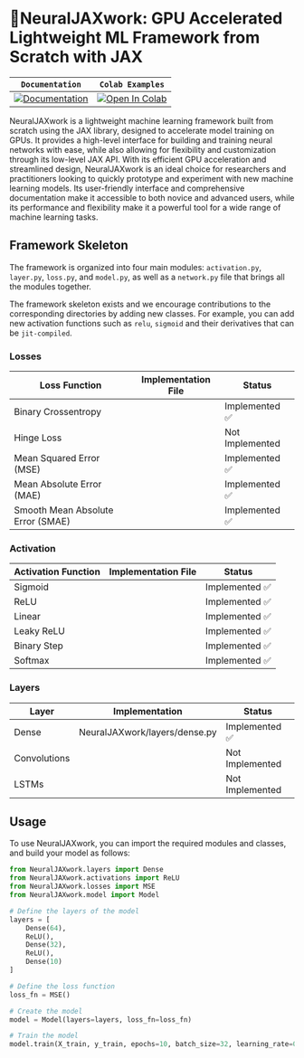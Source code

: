 # 🐇NeuralJAXwork: GPU Accelerated Lightweight ML Framework from Scratch with JAX

| **`Documentation`**                                                                                  | `Colab Examples`                                                                                                                                                                     |
| ------------------------------------------------------------------------------------------------------------ | -------------------------------------------------------------------------------------------------------------------------------------------------------------------------------------- |
| [![Documentation](https://img.shields.io/badge/api-reference-blue.svg)](https://rgs2151.github.io/NeuralJAXwork/) | [![Open In Colab](https://colab.research.google.com/assets/colab-badge.svg)](https://colab.research.google.com/github/googlecolab/colabtools/blob/master/notebooks/colab-github-demo.ipynb) |

NeuralJAXwork is a lightweight machine learning framework built from scratch using the JAX library, designed to accelerate model training on GPUs. It provides a high-level interface for building and training neural networks with ease, while also allowing for flexibility and customization through its low-level JAX API. With its efficient GPU acceleration and streamlined design, NeuralJAXwork is an ideal choice for researchers and practitioners looking to quickly prototype and experiment with new machine learning models. Its user-friendly interface and comprehensive documentation make it accessible to both novice and advanced users, while its performance and flexibility make it a powerful tool for a wide range of machine learning tasks.

## Framework Skeleton

The framework is organized into four main modules: `activation.py`, `layer.py`, `loss.py`, and `model.py`, as well as a `network.py` file that brings all the modules together.

The framework skeleton exists and we encourage contributions to the corresponding directories by adding new classes. For example, you can add new activation functions such as `relu`, `sigmoid` and their derivatives that can be `jit-compiled`.

### Losses

| Loss Function                     | Implementation File | Status          |
| --------------------------------- | ------------------- | --------------- |
| Binary Crossentropy               |                     | Implemented ✅     |
| Hinge Loss                        |                     | Not Implemented |
| Mean Squared Error (MSE)          |                     | Implemented ✅     |
| Mean Absolute Error (MAE)         |                     | Implemented ✅     |
| Smooth Mean Absolute Error (SMAE) |                     | Implemented ✅     |

### Activation

| Activation Function | Implementation File | Status      |
| ------------------- | ------------------- | ----------- |
| Sigmoid             |                     | Implemented ✅ |
| ReLU                |                     | Implemented ✅ |
| Linear              |                     | Implemented ✅ |
| Leaky ReLU          |                     | Implemented ✅ |
| Binary Step         |                     | Implemented ✅ |
| Softmax             |                     | Implemented ✅ |

### Layers

| Layer        | Implementation                | Status          |
| ------------ | ----------------------------- | --------------- |
| Dense        | NeuralJAXwork/layers/dense.py | Implemented ✅     |
| Convolutions |                               | Not Implemented |
| LSTMs        |                               | Not Implemented |

## Usage

To use NeuralJAXwork, you can import the required modules and classes, and build your model as follows:

```python
from NeuralJAXwork.layers import Dense
from NeuralJAXwork.activations import ReLU
from NeuralJAXwork.losses import MSE
from NeuralJAXwork.model import Model

# Define the layers of the model
layers = [
    Dense(64),
    ReLU(),
    Dense(32),
    ReLU(),
    Dense(10)
]

# Define the loss function
loss_fn = MSE()

# Create the model
model = Model(layers=layers, loss_fn=loss_fn)

# Train the model
model.train(X_train, y_train, epochs=10, batch_size=32, learning_rate=0.001)
```
